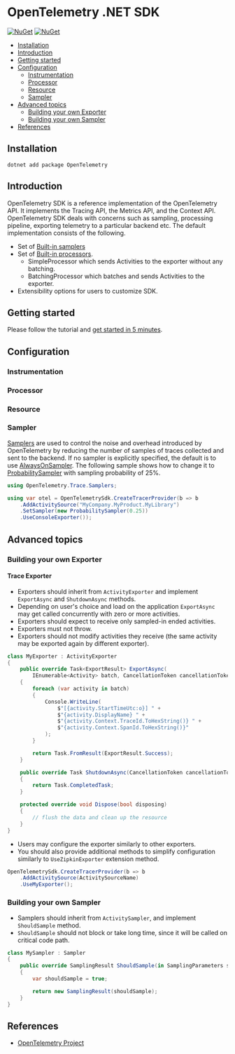 # OpenTelemetry .NET SDK

[![NuGet](https://img.shields.io/nuget/v/OpenTelemetry.svg)](https://www.nuget.org/packages/OpenTelemetry)
[![NuGet](https://img.shields.io/nuget/dt/OpenTelemetry.svg)](https://www.nuget.org/packages/OpenTelemetry)

* [Installation](#installation)
* [Introduction](#introduction)
* [Getting started](#getting-started)
* [Configuration](#configuration)
  * [Instrumentation](#instrumentation)
  * [Processor](#processor)
  * [Resource](#resource)
  * [Sampler](#sampler)
* [Advanced topics](#advanced-topics)
  * [Building your own Exporter](#building-your-own-exporter)
  * [Building your own Sampler](#building-your-own-sampler)
* [References](#references)

## Installation

```shell
dotnet add package OpenTelemetry
```

## Introduction

OpenTelemetry SDK is a reference implementation of the OpenTelemetry API. It
implements the Tracing API, the Metrics API, and the Context API. OpenTelemetry
SDK deals with concerns such as sampling, processing pipeline, exporting
telemetry to a particular backend etc. The default implementation consists of
the following.

* Set of [Built-in
  samplers](https://github.com/open-telemetry/opentelemetry-specification/blob/master/specification/trace/sdk.md#built-in-samplers)
* Set of [Built-in
  processors](https://github.com/open-telemetry/opentelemetry-specification/blob/master/specification/trace/sdk.md#built-in-span-processors).
  * SimpleProcessor which sends Activities to the exporter without any
    batching.
  * BatchingProcessor which batches and sends Activities to the exporter.
* Extensibility options for users to customize SDK.

## Getting started

Please follow the tutorial and [get started in 5
minutes](../../docs/getting-started.md).

## Configuration

### Instrumentation

### Processor

### Resource

### Sampler

[Samplers](https://github.com/open-telemetry/opentelemetry-specification/blob/master/specification/trace/sdk.md#sampler)
are used to control the noise and overhead introduced by OpenTelemetry by
reducing the number of samples of traces collected and sent to the backend. If
no sampler is explicitly specified, the default is to use
[AlwaysOnSampler](https://github.com/open-telemetry/opentelemetry-specification/blob/master/specification/trace/sdk.md#alwayson).
The following sample shows how to change it to
[ProbabilitySampler](https://github.com/open-telemetry/opentelemetry-specification/blob/master/specification/trace/sdk.md#probability)
with sampling probability of 25%.

```csharp
using OpenTelemetry.Trace.Samplers;

using var otel = OpenTelemetrySdk.CreateTracerProvider(b => b
    .AddActivitySource("MyCompany.MyProduct.MyLibrary")
    .SetSampler(new ProbabilitySampler(0.25))
    .UseConsoleExporter());
```

## Advanced topics

### Building your own Exporter

#### Trace Exporter

* Exporters should inherit from `ActivityExporter` and implement `ExportAsync`
  and `ShutdownAsync` methods.
* Depending on user's choice and load on the application `ExportAsync` may get
  called concurrently with zero or more activities.
* Exporters should expect to receive only sampled-in ended activities.
* Exporters must not throw.
* Exporters should not modify activities they receive (the same activity may be
  exported again by different exporter).

```csharp
class MyExporter : ActivityExporter
{
    public override Task<ExportResult> ExportAsync(
        IEnumerable<Activity> batch, CancellationToken cancellationToken)
    {
        foreach (var activity in batch)
        {
            Console.WriteLine(
                $"[{activity.StartTimeUtc:o}] " +
                $"{activity.DisplayName} " +
                $"{activity.Context.TraceId.ToHexString()} " +
                $"{activity.Context.SpanId.ToHexString()}"
            );
        }

        return Task.FromResult(ExportResult.Success);
    }

    public override Task ShutdownAsync(CancellationToken cancellationToken)
    {
        return Task.CompletedTask;
    }

    protected override void Dispose(bool disposing)
    {
        // flush the data and clean up the resource
    }
}
```

* Users may configure the exporter similarly to other exporters.
* You should also provide additional methods to simplify configuration
  similarly to `UseZipkinExporter` extension method.

```csharp
OpenTelemetrySdk.CreateTracerProvider(b => b
    .AddActivitySource(ActivitySourceName)
    .UseMyExporter();
```

### Building your own Sampler

* Samplers should inherit from `ActivitySampler`, and implement `ShouldSample`
  method.
* `ShouldSample` should not block or take long time, since it will be called on
  critical code path.

```csharp
class MySampler : Sampler
{
    public override SamplingResult ShouldSample(in SamplingParameters samplingParameters)
    {
        var shouldSample = true;

        return new SamplingResult(shouldSample);
    }
}
```

## References

* [OpenTelemetry Project](https://opentelemetry.io/)
